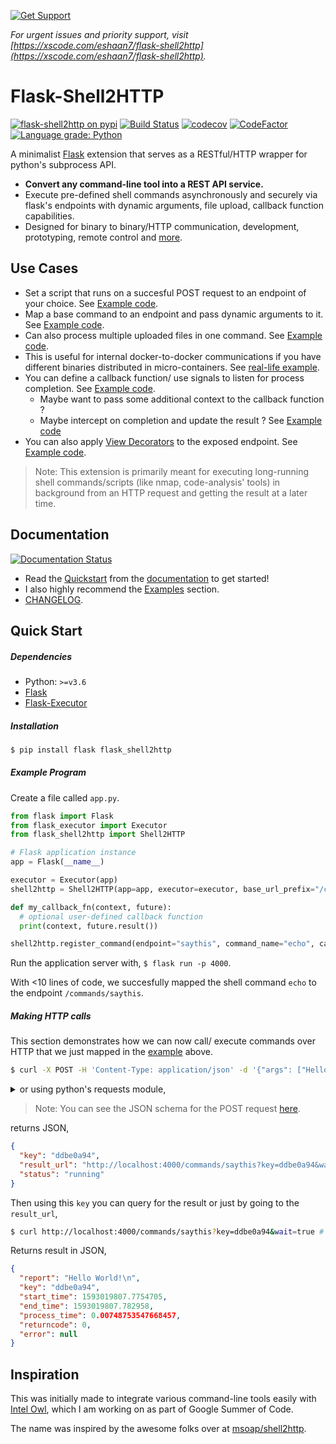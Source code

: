 [![Get Support](https://xscode.com/assets/promo-banner.svg)](https://xscode.com/eshaan7/Flask-Shell2HTTP)

_For urgent issues and priority support, visit [https://xscode.com/eshaan7/flask-shell2http](https://xscode.com/eshaan7/flask-shell2http)._

# Flask-Shell2HTTP

[![flask-shell2http on pypi](https://img.shields.io/pypi/v/flask-shell2http)](https://pypi.org/project/Flask-Shell2HTTP/)
[![Build Status](https://github.com/Eshaan7/flask-shell2http/workflows/Linter%20&%20Tests/badge.svg?branch=master)](https://github.com/Eshaan7/flask-shell2http/actions?query=workflow%3A%22Linter+%26+Tests%22)
[![codecov](https://codecov.io/gh/Eshaan7/Flask-Shell2HTTP/branch/master/graph/badge.svg?token=UQ43PYQPMR)](https://codecov.io/gh/Eshaan7/flask-shell2http/)
[![CodeFactor](https://www.codefactor.io/repository/github/eshaan7/flask-shell2http/badge)](https://www.codefactor.io/repository/github/eshaan7/flask-shell2http)
<a href="https://lgtm.com/projects/g/Eshaan7/Flask-Shell2HTTP/context:python">
<img alt="Language grade: Python" src="https://img.shields.io/lgtm/grade/python/g/Eshaan7/Flask-Shell2HTTP.svg?logo=lgtm&logoWidth=18"/>
</a>

A minimalist [Flask](https://github.com/pallets/flask) extension that serves as a RESTful/HTTP wrapper for python's subprocess API.

- **Convert any command-line tool into a REST API service.**
- Execute pre-defined shell commands asynchronously and securely via flask's endpoints with dynamic arguments, file upload, callback function capabilities.
- Designed for binary to binary/HTTP communication, development, prototyping, remote control and [more](https://flask-shell2http.readthedocs.io/en/stable/Examples.html).

## Use Cases

- Set a script that runs on a succesful POST request to an endpoint of your choice. See [Example code](examples/run_script.py).
- Map a base command to an endpoint and pass dynamic arguments to it. See [Example code](examples/basic.py).
- Can also process multiple uploaded files in one command. See [Example code](examples/multiple_files.py).
- This is useful for internal docker-to-docker communications if you have different binaries distributed in micro-containers. See [real-life example](https://github.com/intelowlproject/IntelOwl/blob/master/integrations/static_analyzers/app.py).
- You can define a callback function/ use signals to listen for process completion. See [Example code](examples/with_callback.py).
  - Maybe want to pass some additional context to the callback function ?
  - Maybe intercept on completion and update the result ? See [Example code](examples/custom_save_fn.py)
- You can also apply [View Decorators](https://flask.palletsprojects.com/en/1.1.x/patterns/viewdecorators/) to the exposed endpoint. See [Example code](examples/with_decorators.py).

> Note: This extension is primarily meant for executing long-running
> shell commands/scripts (like nmap, code-analysis' tools) in background from an HTTP request and getting the result at a later time.

## Documentation

[![Documentation Status](https://readthedocs.org/projects/flask-shell2http/badge/?version=latest)](https://flask-shell2http.readthedocs.io/en/latest/?badge=latest)

- Read the [Quickstart](https://flask-shell2http.readthedocs.io/en/stable/Quickstart.html) from the [documentation](https://flask-shell2http.readthedocs.io/) to get started!
- I also highly recommend the [Examples](https://flask-shell2http.readthedocs.io/en/stable/Examples.html) section.
- [CHANGELOG](https://github.com/eshaan7/Flask-Shell2HTTP/blob/master/.github/CHANGELOG.md).

## Quick Start

##### Dependencies

- Python: `>=v3.6`
- [Flask](https://pypi.org/project/Flask/)
- [Flask-Executor](https://pypi.org/project/Flask-Executor)

##### Installation

```bash
$ pip install flask flask_shell2http
```

##### Example Program

Create a file called `app.py`.

```python
from flask import Flask
from flask_executor import Executor
from flask_shell2http import Shell2HTTP

# Flask application instance
app = Flask(__name__)

executor = Executor(app)
shell2http = Shell2HTTP(app=app, executor=executor, base_url_prefix="/commands/")

def my_callback_fn(context, future):
  # optional user-defined callback function
  print(context, future.result())

shell2http.register_command(endpoint="saythis", command_name="echo", callback_fn=my_callback_fn, decorators=[])
```

Run the application server with, `$ flask run -p 4000`.

With <10 lines of code, we succesfully mapped the shell command `echo` to the endpoint `/commands/saythis`.

##### Making HTTP calls

This section demonstrates how we can now call/ execute commands over HTTP that we just mapped in the [example](#example-program) above.

```bash
$ curl -X POST -H 'Content-Type: application/json' -d '{"args": ["Hello", "World!"]}' http://localhost:4000/commands/saythis
```

<details><summary>or using python's requests module,</summary>

```python
# You can also add a timeout if you want, default value is 3600 seconds
data = {"args": ["Hello", "World!"], "timeout": 60}
resp = requests.post("http://localhost:4000/commands/saythis", json=data)
print("Result:", resp.json())
```

</details>

> Note: You can see the JSON schema for the POST request [here](https://github.com/Eshaan7/Flask-Shell2HTTP/blob/master/post-request-schema.json).

returns JSON,

```json
{
  "key": "ddbe0a94",
  "result_url": "http://localhost:4000/commands/saythis?key=ddbe0a94&wait=false",
  "status": "running"
}
```

Then using this `key` you can query for the result or just by going to the `result_url`,

```bash
$ curl http://localhost:4000/commands/saythis?key=ddbe0a94&wait=true # wait=true so we do not have to poll
```

Returns result in JSON,

```json
{
  "report": "Hello World!\n",
  "key": "ddbe0a94",
  "start_time": 1593019807.7754705,
  "end_time": 1593019807.782958,
  "process_time": 0.00748753547668457,
  "returncode": 0,
  "error": null
}
```

## Inspiration

This was initially made to integrate various command-line tools easily with [Intel Owl](https://github.com/intelowlproject/IntelOwl), which I am working on as part of Google Summer of Code.

The name was inspired by the awesome folks over at [msoap/shell2http](https://github.com/msoap/shell2http).
